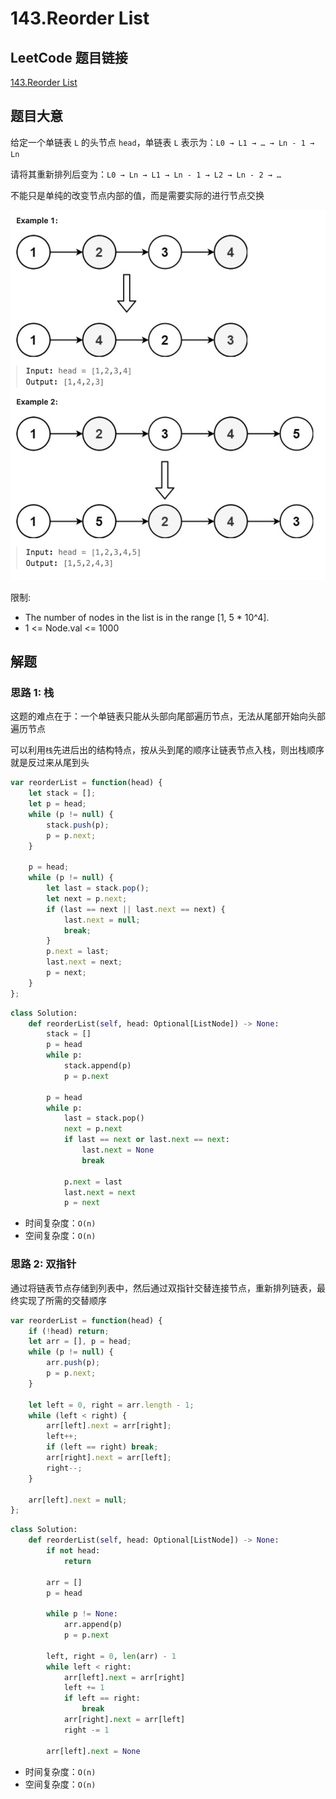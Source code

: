 # 143.Reorder List

## LeetCode 题目链接

[143.Reorder List](https://leetcode.com/problems/reorder-list/)

## 题目大意

给定一个单链表 `L` 的头节点 `head`，单链表 `L` 表示为：`L0 → L1 → … → Ln - 1 → Ln`

请将其重新排列后变为：`L0 → Ln → L1 → Ln - 1 → L2 → Ln - 2 → …`

不能只是单纯的改变节点内部的值，而是需要实际的进行节点交换

![alt text](images/example143.png)

限制:
- The number of nodes in the list is in the range [1, 5 * 10^4].
- 1 <= Node.val <= 1000

## 解题

### 思路 1: 栈

这题的难点在于：一个单链表只能从头部向尾部遍历节点，无法从尾部开始向头部遍历节点

可以利用`栈`先进后出的结构特点，按从头到尾的顺序让链表节点入栈，则出栈顺序就是反过来从尾到头

```js
var reorderList = function(head) {
    let stack = [];
    let p = head;
    while (p != null) {
        stack.push(p);
        p = p.next;
    }

    p = head;
    while (p != null) {
        let last = stack.pop();
        let next = p.next;
        if (last == next || last.next == next) {
            last.next = null;
            break;
        }
        p.next = last;
        last.next = next;
        p = next;
    }
};
```
```python
class Solution:
    def reorderList(self, head: Optional[ListNode]) -> None:
        stack = []
        p = head
        while p:
            stack.append(p)
            p = p.next
        
        p = head
        while p:
            last = stack.pop()
            next = p.next
            if last == next or last.next == next:
                last.next = None
                break
            
            p.next = last
            last.next = next
            p = next
```

- 时间复杂度：`O(n)`
- 空间复杂度：`O(n)`

### 思路 2: 双指针

通过将链表节点存储到列表中，然后通过双指针交替连接节点，重新排列链表，最终实现了所需的交替顺序

```js
var reorderList = function(head) {
    if (!head) return;
    let arr = [], p = head;
    while (p != null) {
        arr.push(p);
        p = p.next;
    }

    let left = 0, right = arr.length - 1;
    while (left < right) {
        arr[left].next = arr[right];
        left++;
        if (left == right) break;
        arr[right].next = arr[left];
        right--;
    }
    
    arr[left].next = null;
};
```
```python
class Solution:
    def reorderList(self, head: Optional[ListNode]) -> None:
        if not head:
            return 

        arr = []
        p = head

        while p != None:
            arr.append(p)
            p = p.next
        
        left, right = 0, len(arr) - 1
        while left < right:
            arr[left].next = arr[right]
            left += 1
            if left == right:
                break
            arr[right].next = arr[left]
            right -= 1
        
        arr[left].next = None
```

- 时间复杂度：`O(n)`
- 空间复杂度：`O(n)`